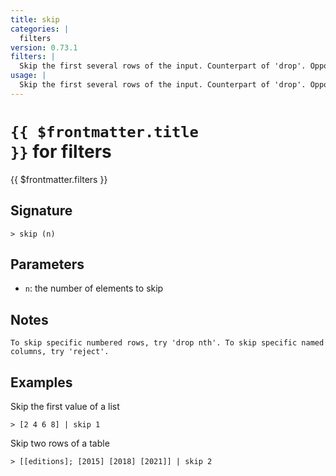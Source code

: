 ```yaml
---
title: skip
categories: |
  filters
version: 0.73.1
filters: |
  Skip the first several rows of the input. Counterpart of 'drop'. Opposite of 'first'.
usage: |
  Skip the first several rows of the input. Counterpart of 'drop'. Opposite of 'first'.
---
```


# <code>{{ $frontmatter.title }}</code> for filters

<div class='command-title'>{{ $frontmatter.filters }}</div>

## Signature

```> skip (n)```

## Parameters

 -  `n`: the number of elements to skip

## Notes
```text
To skip specific numbered rows, try 'drop nth'. To skip specific named columns, try 'reject'.
```
## Examples

Skip the first value of a list
```shell
> [2 4 6 8] | skip 1
```

Skip two rows of a table
```shell
> [[editions]; [2015] [2018] [2021]] | skip 2
```
